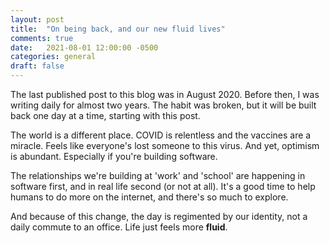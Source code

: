 ```yaml
---
layout: post
title:  "On being back, and our new fluid lives"
comments: true
date:   2021-08-01 12:00:00 -0500
categories: general
draft: false
---
```


The last published post to this blog was in August 2020. Before then, I was writing daily for almost two years. The habit was broken, but it will be built back one day at a time, starting with this post.

The world is a different place. COVID is relentless and the vaccines are a miracle. Feels like everyone's lost someone to this virus. And yet, optimism is abundant. Especially if you're building software.

The relationships we're building at 'work' and 'school' are happening in software first, and in real life second (or not at all). It's a good time to help humans to do more on the internet, and there's so much to explore.

And because of this change, the day is regimented by our identity, not a daily commute to an office. Life just feels more **fluid**.
